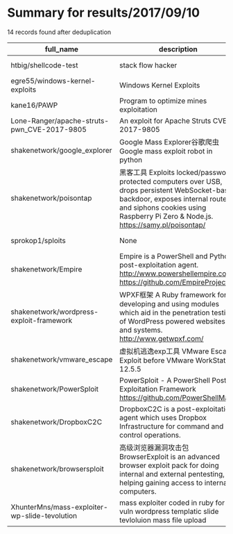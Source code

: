 
# Summary for results/2017/09/10
    
14 records found after deduplication

| full_name | description | html_url | matched_list | matched_count | pushed_at | size | stargazers_count | language | forks_count |
|-----------------------------------------------|-------------------------------------------------------------------------------------------------------------------------------------------------------------------------------------------------------------------|------------------------------------------------------------------|-----------------------|-----------------|---------------------------|--------|--------------------|------------|---------------|
| htbig/shellcode-test | stack flow hacker | https://github.com/htbig/shellcode-test | ['shellcode'] | 1 | 2017-09-10 14:45:21+00:00 | 44 | 0 | C | 0 |
| egre55/windows-kernel-exploits | Windows Kernel Exploits | https://github.com/egre55/windows-kernel-exploits | ['exploit'] | 1 | 2017-09-10 00:29:55+00:00 | 1051 | 35 | C++ | 17 |
| kane16/PAWP | Program to optimize mines exploitation | https://github.com/kane16/PAWP | ['exploit'] | 1 | 2017-09-10 18:20:15+00:00 | 14823 | 0 | Java | 0 |
| Lone-Ranger/apache-struts-pwn_CVE-2017-9805 | An exploit for Apache Struts CVE-2017-9805 | https://github.com/Lone-Ranger/apache-struts-pwn_CVE-2017-9805 | ['cve-2', 'exploit'] | 2 | 2017-09-10 05:28:03+00:00 | 10 | 3 | Python | 9 |
| shakenetwork/google_explorer | Google Mass Explorer谷歌爬虫Google mass exploit robot in python | https://github.com/shakenetwork/google_explorer | ['exploit'] | 1 | 2017-09-10 06:05:55+00:00 | 56 | 1 | Python | 2 |
| shakenetwork/poisontap | 黑客工具 Exploits locked/password protected computers over USB, drops persistent WebSocket-based backdoor, exposes internal router, and siphons cookies using Raspberry Pi Zero & Node.js. https://samy.pl/poisontap/ | https://github.com/shakenetwork/poisontap | ['exploit'] | 1 | 2017-09-10 06:26:05+00:00 | 4251 | 0 | JavaScript | 2 |
| sprokop1/sploits | None | https://github.com/sprokop1/sploits | ['sploit'] | 1 | 2017-09-10 07:29:54+00:00 | 0 | 0 | | 0 |
| shakenetwork/Empire | Empire is a PowerShell and Python post-exploitation agent. http://www.powershellempire.com/ https://github.com/EmpireProject/ | https://github.com/shakenetwork/Empire | ['exploit'] | 1 | 2017-09-10 08:34:00+00:00 | 14025 | 0 | PowerShell | 2 |
| shakenetwork/wordpress-exploit-framework | WPXF框架 A Ruby framework for developing and using modules which aid in the penetration testing of WordPress powered websites and systems. http://www.getwpxf.com/ | https://github.com/shakenetwork/wordpress-exploit-framework | ['exploit'] | 1 | 2017-09-10 09:29:59+00:00 | 1937 | 4 | Ruby | 2 |
| shakenetwork/vmware_escape | 虚拟机逃逸exp工具 VMware Escape Exploit before VMware WorkStation 12.5.5 | https://github.com/shakenetwork/vmware_escape | ['exploit'] | 1 | 2017-09-10 11:12:08+00:00 | 2349 | 7 | C | 5 |
| shakenetwork/PowerSploit | PowerSploit - A PowerShell Post-Exploitation Framework https://github.com/PowerShellMafia | https://github.com/shakenetwork/PowerSploit | ['exploit', 'sploit'] | 2 | 2017-09-10 11:13:07+00:00 | 8461 | 4 | PowerShell | 4 |
| shakenetwork/DropboxC2C | DropboxC2C is a post-exploitation agent which uses Dropbox Infrastructure for command and control operations. | https://github.com/shakenetwork/DropboxC2C | ['exploit'] | 1 | 2017-09-10 12:13:27+00:00 | 444 | 0 | Python | 2 |
| shakenetwork/browsersploit | 高级浏览器漏洞攻击包 BrowserExploit is an advanced browser exploit pack for doing internal and external pentesting, helping gaining access to internal computers. | https://github.com/shakenetwork/browsersploit | ['exploit'] | 1 | 2017-09-10 12:35:44+00:00 | 1985 | 0 | Perl | 2 |
| XhunterMns/mass-exploiter-wp-slide-tevolution | mass exploiter coded in ruby for vuln wordpress templatic slide tevloluion mass file upload | https://github.com/XhunterMns/mass-exploiter-wp-slide-tevolution | ['exploit'] | 1 | 2017-09-10 15:36:28+00:00 | 1 | 0 | Ruby | 2 |
